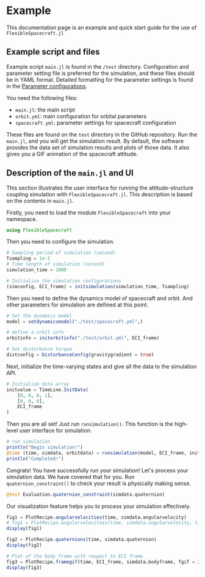 # Example

This documentation page is an example and quick start guide for the use of `FlexibleSpacecraft.jl`

## Example script and files

Example script `main.jl` is found in the `/test` directory. Configuration and parameter setting file is preferred for the simulation, and these files should be in YAML format. Detailed formatting for the parameter settings is found in the [Parameter configurations]().

You need the following files:

* `main.jl`: the main script
* `orbit.yml`: main configuration for orbital parameters
* `spacecraft.yml`: parameter settings for spacecraft configuration

These files are found on the `test` directory in the GitHub repository. Run the `main.jl`, and you will get the simulation result. By default, the software provides the data set of simulation results and plots of those data. It also gives you a GIF animation of the spacecraft attitude.

## Description of the `main.jl` and UI

This section illustrates the user interface for running the attitude-structure coupling simulation with `FlexibleSpacecraft.jl`. This description is based on the contents in `main.jl`.

Firstly, you need to load the module `FlexibleSpacecraft` into your namespace.

```julia
using FlexibleSpacecraft
```

Then you need to configure the simulation. 

```julia
# Sampling period of simulation (second)
Tsampling = 1e-2
# Time length of simulation (second)
simulation_time = 1000

# Initialize the simulation configurations
(simconfig, ECI_frame) = initsimulation(simulation_time, Tsampling)
```

Then you need to define the dynamics model of spacecraft and orbit. And other parameters for simulation are defined at this point.

```julia
# Set the dynamics model
model = setdynamicsmodel("./test/spacecraft.yml",)

# define a orbit info
orbitinfo = initorbitinfo("./test/orbit.yml", ECI_frame)

# Set disturbance torque
distconfig = DisturbanceConfig(gravitygradient = true)
```

Next, initialize the time-varying states and give all the data to the simulation API.

```julia
# Initialize data array
initvalue = TimeLine.InitData(
    [0, 0, 0, 1],
    [0, 0, 0],
    ECI_frame
)
```

Then you are all set! Just run `runsimulation()`. This function is the high-level user interface for simulation. 

```julia
# run simulation
println("Begin simulation!")
@time (time, simdata, orbitdata) = runsimulation(model, ECI_frame, initvalue, orbitinfo, distconfig, simconfig)
println("Completed!")
```

Congrats! You have successfully run your simulation! Let's process your simulation data. We have covered that for you. Run `quaternion_constraint()` to check your result is physically making sense.

```julia
@test Evaluation.quaternion_constraint(simdata.quaternion)
```

Our visualization feature helps you to process your simulation effectively.

```julia
fig1 = PlotRecipe.angularvelocities(time, simdata.angularvelocity)
# fig1 = PlotRecipe.angularvelocities(time, simdata.angularvelocity, timerange = (0, 10))
display(fig1)

fig2 = PlotRecipe.quaternions(time, simdata.quaternion)
display(fig2)

# Plot of the body frame with respect to ECI frame
fig3 = PlotRecipe.framegif(time, ECI_frame, simdata.bodyframe, Tgif = 20, FPS = 8)
display(fig3)
```
